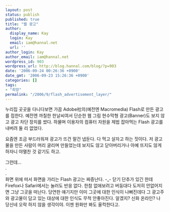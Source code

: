 ```yaml
---
layout: post
status: publish
published: true
title: "웹 광고"
author:
  display_name: Kay
  login: Kay
  email: iam@hannal.net
  url: ''
author_login: Kay
author_email: iam@hannal.net
wordpress_id: 903
wordpress_url: http://blog.hannal.com/blog/?p=903
date: '2006-09-24 00:26:36 +0900'
date_gmt: '2006-09-23 15:26:36 +0900'
categories: []
tags:
- "희망"
permalink: "/2006/9/flash_advertisement_layer/"
---
```

<p>누리집 곳곳을 다니다보면 가끔 Adobe社의(예전엔 Macromedia) Flash로 만든 광고를 접한다. 예전엔 까칠한 한날씨여서 단순한 웹 그림 현수막형 광고(Banner)도 보지 않고 광고 차단 장치를 썼다. 하물며 이용자의 컴퓨터 자원을 제법 잡아먹는 Flash 광고를 내버려 둘 리 없었다.</p>
<p>요즘엔 조금 부드러워져 광고가 뜨건 말건 냅둔다. 다 먹고 살자고 하는 짓이다. 저 광고물을 만든 사람이 머리 굴리며 만들었는데 보지도 않고 닫아버리거나 아예 뜨지도 않게 하자니 야멸찬 것 같기도 하고.</p>
<p>그런데...<br />
.<br />
.<br />
화면 위에 떠서 화면을 가리는 Flash 광고는 짜증난다. -_- 닫기 단추가 있긴 한데 Firefox나 Safari에서는 눌러도 반응 없다. 한참 없애보려고 버둥대다 도저히 안없어지면 그냥 그곳을 떠난다. 당연한 얘기지만 이미 그곳에 대한 인식이 나뻐진데다 그 광고주와 광고물이 담고 있는 대상에 대한 인식도 무척 안좋아진다. 알겠지? 신화 온라인? 나 당신네 오락 하지 않을 생각이야. 이젠 원화만 봐도 울컥한다고.</p>
